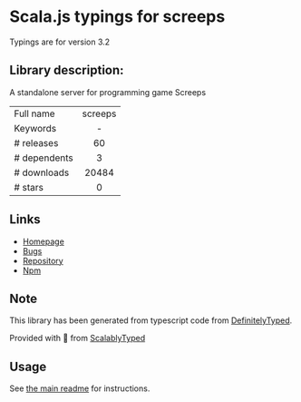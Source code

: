 
# Scala.js typings for screeps

Typings are for version 3.2

## Library description:
A standalone server for programming game Screeps

|                    |                 |
| ------------------ | :-------------: |
| Full name          | screeps |
| Keywords           | - |
| # releases         | 60 |
| # dependents       | 3 |
| # downloads        | 20484 |
| # stars            | 0 |

## Links
- [Homepage](https://github.com/screeps/screeps#readme)
- [Bugs](https://github.com/screeps/screeps/issues)
- [Repository](https://github.com/screeps/screeps)
- [Npm](https://www.npmjs.com/package/screeps)
    


## Note
This library has been generated from typescript code from [DefinitelyTyped](https://definitelytyped.org).

Provided with :purple_heart: from [ScalablyTyped](https://github.com/oyvindberg/ScalablyTyped)

## Usage
See [the main readme](../../readme.md) for instructions.



